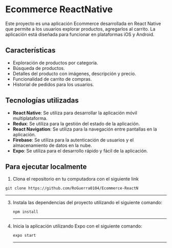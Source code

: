 # Ecommerce ReactNative

Este proyecto es una aplicación Ecommerce desarrollada en React Native que permite a los usuarios explorar productos, agregarlos al carrito. La aplicación está diseñada para funcionar en plataformas iOS y Android.



## Características

-   Exploración de productos por categoría.
-   Búsqueda de productos.
-   Detalles del producto con imágenes, descripción y precio.
-   Funcionalidad de carrito de compras.
-   Historial de pedidos para los usuarios.

## Tecnologías utilizadas

-  **React Native**: Se utiliza para desarrollar la aplicación móvil multiplataforma.
-   **Redux**: Se utiliza para la gestión del estado de la aplicación.
-   **React Navigation**: Se utiliza para la navegación entre pantallas en la aplicación.
-   **Firebase**: Se utiliza para la autenticación de usuarios y el almacenamiento de datos en la nube.
-   **Expo**: Se utiliza para el desarrollo rápido y fácil de la aplicación.

## Para ejecutar localmente

1.  Clona el repositorio en tu computadora con el siguiente link

`
 git clone https://github.com/RoGuerra0104/Ecommerce-ReactN
`
 ***
3.  Instala las dependencias del proyecto utilizando el siguiente comando:

    `npm install` 
    ***
4.  Inicia la aplicación utilizando Expo con el siguiente comando:
    
    `expo start`
    ***
